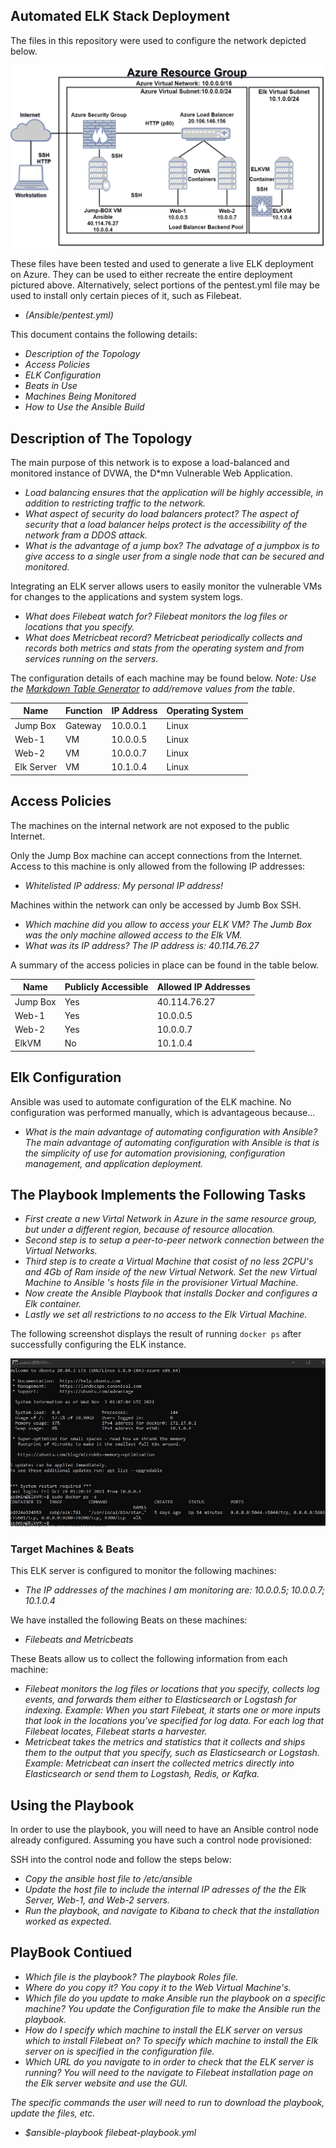 ## Automated ELK Stack Deployment

The files in this repository were used to configure the network depicted below.

![Cloud Security Diagram](Diagrams/AzureResourceGroup.png)

These files have been tested and used to generate a live ELK deployment on Azure. They can be used to either recreate the entire deployment pictured above. Alternatively, select portions of the pentest.yml file may be used to install only certain pieces of it, such as Filebeat.

-  _(Ansible/pentest.yml)_

This document contains the following details:
- _Description of the Topology_
- _Access Policies_
- _ELK Configuration_
- _Beats in Use_
- _Machines Being Monitored_
- _How to Use the Ansible Build_


## Description of The Topology

The main purpose of this network is to expose a load-balanced and monitored instance of DVWA, the D*mn Vulnerable Web Application.

- _Load balancing ensures that the application will be highly accessible, in addition to restricting traffic to the network._
- _What aspect of security do load balancers protect?_ _The aspect of security that a load balancer helps protect is the accessibility of the network fram a DDOS attack._ 
- _What is the advantage of a jump box?_ _The advatage of a jumpbox is to give access to a single user from a single node that can be secured and monitored._ 

Integrating an ELK server allows users to easily monitor the vulnerable VMs for changes to the applications and system system logs.
- _What does Filebeat watch for?_ _Filebeat monitors the log files or locations that you specify._
- _What does Metricbeat record?_ _Metricbeat periodically collects and records both metrics and stats from the operating system and from services running on the servers._

The configuration details of each machine may be found below.
_Note: Use the [Markdown Table Generator](http://www.tablesgenerator.com/markdown_tables) to add/remove values from the table_.

| Name     | Function | IP Address | Operating System |
|----------|----------|------------|------------------|
| Jump Box | Gateway  | 10.0.0.1   | Linux            |
| Web-1    |  VM      | 10.0.0.5   | Linux            |
| Web-2    |  VM      | 10.0.0.7   | Linux            |
| Elk Server| VM      | 10.1.0.4   | Linux            |

## Access Policies

The machines on the internal network are not exposed to the public Internet. 

Only the Jump Box machine can accept connections from the Internet. Access to this machine is only allowed from the following IP addresses:
- _Whitelisted IP address:_ _My personal IP address!_

Machines within the network can only be accessed by Jumb Box SSH.
- _Which machine did you allow to access your ELK VM?_ _The Jumb Box was the only machine allowed access to the Elk VM._ 
- _What was its IP address?_ _The IP address is: 40.114.76.27_

A summary of the access policies in place can be found in the table below.

| Name     | Publicly Accessible | Allowed IP Addresses |
|----------|---------------------|----------------------|
|Jump Box  | Yes                 | 40.114.76.27         |
|Web-1     | Yes                 | 10.0.0.5             |
|Web-2     | Yes                 | 10.0.0.7             |
|ElkVM     | No                  | 10.1.0.4             | 
## Elk Configuration

Ansible was used to automate configuration of the ELK machine. No configuration was performed manually, which is advantageous because...
- _What is the main advantage of automating configuration with Ansible?_ _The main advantage of automating configuration with Ansible is that is the simplicity of use for automation provisioning, configuration management, and application deployment._

## The Playbook Implements the Following Tasks
- _First create a new Virtal Network in Azure in the same resource group, but under a different region, because of resource allocation._
- _Second step is to setup a peer-to-peer network connection between the Virtual Networks._
- _Third step is to create a Virtual Machine that cosist of no less 2CPU's and 4Gb of Ram inside of the new Virtual Network._ _Set the new Virtual Machine to Ansible 's hosts file in the provisioner Virtual Machine._
- _Now create the Ansible Playbook that installs Docker and configures a Elk container._
- _Lastly we set all restrictions to no access to the Elk Virtual Machine._ 

The following screenshot displays the result of running `docker ps` after successfully configuring the ELK instance.

![TODO: Update the path with the name of your screenshot of docker ps output](/Diagrams/ElkOutput.jpg)

### Target Machines & Beats
This ELK server is configured to monitor the following machines:
- _The IP addresses of the machines I am monitoring are:_ _10.0.0.5; 10.0.0.7; 10.1.0.4_

We have installed the following Beats on these machines:
- _Filebeats and Metricbeats_

These Beats allow us to collect the following information from each machine:
- _Filebeat monitors the log files or locations that you specify, collects log events, and forwards them either to Elasticsearch or Logstash for indexing._ _Example: When you start Filebeat, it starts one or more inputs that look in the locations you’ve specified for log data. For each log that Filebeat locates, Filebeat starts a harvester._
- _Metricbeat takes the metrics and statistics that it collects and ships them to the output that you specify, such as Elasticsearch or Logstash._ _Example: Metricbeat can insert the collected metrics directly into Elasticsearch or send them to Logstash, Redis, or Kafka._

## Using the Playbook
In order to use the playbook, you will need to have an Ansible control node already configured. Assuming you have such a control node provisioned: 

SSH into the control node and follow the steps below:
- _Copy the ansible host file to /etc/ansible_
- _Update the host file to include the internal IP adresses of the the Elk Server, Web-1, and Web-2 servers._
- _Run the playbook, and navigate to Kibana to check that the installation worked as expected._

## PlayBook Contiued
- _Which file is the playbook? The playbook Roles file._ 
- _Where do you copy it?_ _You copy it to the Web Virtual Machine's._
- _Which file do you update to make Ansible run the playbook on a specific machine? You update the Configuration file to make the Ansible run the playbook._ 
- _How do I specify which machine to install the ELK server on versus which to install Filebeat on?_ _To specify which machine to install the Elk server on is specified in the configuration file._
- _Which URL do you navigate to in order to check that the ELK server is running?_ _You will need to the navigate to Filebeat installation page on the Elk server website and use the GUI._

_The specific commands the user will need to run to download the playbook, update the files, etc._ 
- _$ansible-playbook filebeat-playbook.yml_